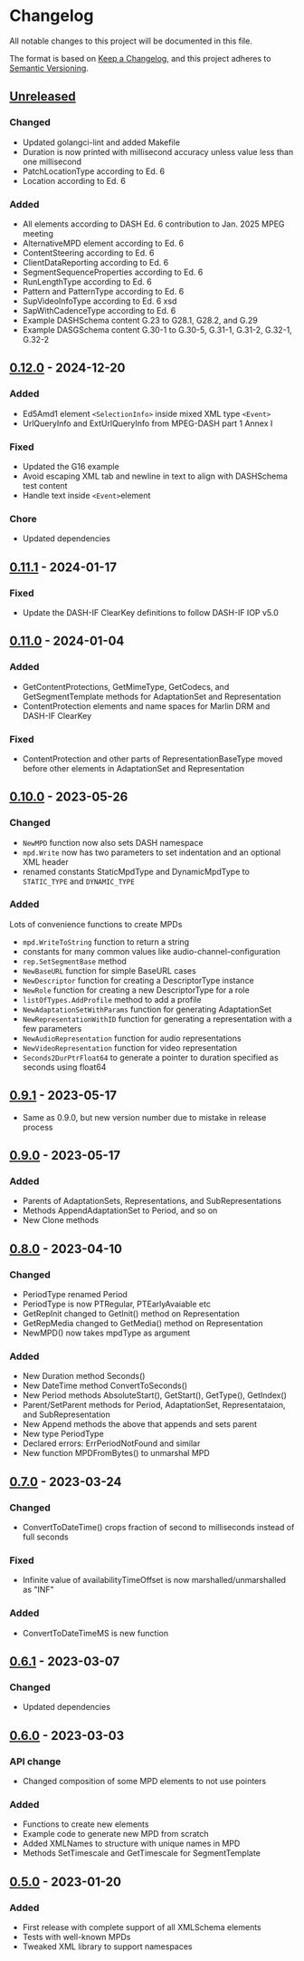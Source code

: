 # Changelog

All notable changes to this project will be documented in this file.

The format is based on [Keep a Changelog](https://keepachangelog.com/en/1.0.0/),
and this project adheres to [Semantic Versioning](https://semver.org/spec/v2.0.0.html).

## [Unreleased]

### Changed

- Updated golangci-lint and added Makefile
- Duration is now printed with millisecond accuracy unless value less than one millisecond
- PatchLocationType according to Ed. 6
- Location according to Ed. 6


### Added

- All elements according to DASH Ed. 6 contribution to Jan. 2025 MPEG meeting
- AlternativeMPD element according to Ed. 6
- ContentSteering according to Ed. 6
- ClientDataReporting according to Ed. 6
- SegmentSequenceProperties according to Ed. 6
- RunLengthType according to Ed. 6
- Pattern and PatternType according to Ed. 6
- SupVideoInfoType according to Ed. 6 xsd
- SapWithCadenceType according to Ed. 6
- Example DASHSchema content G.23 to G28.1, G28.2, and G.29
- Example DASGSchema content G.30-1 to G.30-5, G.31-1, G.31-2, G.32-1, G.32-2

## [0.12.0] - 2024-12-20

### Added

- Ed5Amd1 element `<SelectionInfo>` inside mixed XML type `<Event>`
- UrlQueryInfo and ExtUrlQueryInfo from MPEG-DASH part 1 Annex I

### Fixed

- Updated the G16 example
- Avoid escaping XML tab and newline in text to align with DASHSchema test content
- Handle text inside `<Event>`element

### Chore

- Updated dependencies

## [0.11.1] - 2024-01-17

### Fixed

- Update the DASH-IF ClearKey definitions to follow DASH-IF IOP v5.0

## [0.11.0] - 2024-01-04

### Added

- GetContentProtections, GetMimeType, GetCodecs, and GetSegmentTemplate methods for AdaptationSet and Representation
- ContentProtection elements and name spaces for Marlin DRM and DASH-IF ClearKey

### Fixed

- ContentProtection and other parts of RepresentationBaseType moved before other elements in AdaptationSet and Representation

## [0.10.0] - 2023-05-26

### Changed

- `NewMPD` function now also sets DASH namespace
- `mpd.Write` now has two parameters to set indentation and an optional XML header
- renamed constants StaticMpdType and DynamicMpdType to `STATIC_TYPE` and `DYNAMIC_TYPE`

### Added

Lots of convenience functions to create MPDs

- `mpd.WriteToString` function to return a string
- constants for many common values like audio-channel-configuration
- `rep.SetSegmentBase` method
- `NewBaseURL` function for simple BaseURL cases
- `NewDescriptor` function for creating a DescriptorType instance
- `NewRole` function for creating a new DescriptorType for a role
- `listOfTypes.AddProfile` method to add a profile
- `NewAdaptationSetWithParams` function for generating AdaptationSet
- `NewRepresentationWithID` function for generating a representation with a few parameters
- `NewAudioRepresentation` function for audio representations
- `NewVideoRepresentation` function for video representation
- `Seconds2DurPtrFloat64` to generate a pointer to duration specified as seconds using float64

## [0.9.1] - 2023-05-17

- Same as 0.9.0, but new version number due to mistake in release process

## [0.9.0] - 2023-05-17

### Added

- Parents of AdaptationSets, Representations, and SubRepresentations
- Methods AppendAdaptationSet to Period, and so on
- New Clone methods

## [0.8.0] - 2023-04-10

### Changed

- PeriodType renamed Period
- PeriodType is now PTRegular, PTEarlyAvaiable etc
- GetRepInit changed to GetInit() method on Representation
- GetRepMedia changed to GetMedia() method on Representation
- NewMPD() now takes mpdType as argument

### Added

- New Duration method Seconds()
- New DateTime method ConvertToSeconds()
- New Period methods AbsoluteStart(), GetStart(), GetType(), GetIndex()
- Parent/SetParent methods for Period, AdaptationSet, Representataion, and SubRepresentation
- New Append methods the above that appends and sets parent
- New type PeriodType
- Declared errors: ErrPeriodNotFound and similar
- New function MPDFromBytes() to unmarshal MPD

## [0.7.0] - 2023-03-24

### Changed

- ConvertToDateTime() crops fraction of second to milliseconds instead of full seconds

### Fixed

- Infinite value of availabilityTimeOffset is now marshalled/unmarshalled as "INF"

### Added

- ConvertToDateTimeMS is new function

## [0.6.1] - 2023-03-07

### Changed

- Updated dependencies

## [0.6.0] - 2023-03-03

### API change

- Changed composition of some MPD elements to not use pointers

### Added

- Functions to create new elements
- Example code to generate new MPD from scratch
- Added XMLNames to structure with unique names in MPD
- Methods SetTimescale and GetTimescale for SegmentTemplate

## [0.5.0] - 2023-01-20

### Added

- First release with complete support of all XMLSchema elements
- Tests with well-known MPDs
- Tweaked XML library to support namespaces

[Unreleased]: https://github.com/Eyevinn/dash-mpd/compare/v0.12.0...HEAD
[0.12.0]: https://github.com/Eyevinn/dash-mpd/compare/v0.11.1...v0.12.0
[0.11.1]: https://github.com/Eyevinn/dash-mpd/compare/v0.11.0...v0.11.1
[0.11.0]: https://github.com/Eyevinn/dash-mpd/compare/v0.10.0...v0.11.0
[0.10.0]: https://github.com/Eyevinn/dash-mpd/compare/v0.9.1...v0.10.0
[0.9.1]: https://github.com/Eyevinn/dash-mpd/compare/v0.9.0...v0.9.1
[0.9.0]: https://github.com/Eyevinn/dash-mpd/compare/v0.8.0...v0.9.0
[0.8.0]: https://github.com/Eyevinn/dash-mpd/compare/v0.7.0...v0.8.0
[0.7.0]: https://github.com/Eyevinn/dash-mpd/compare/v0.6.1...v0.7.0
[0.6.1]: https://github.com/Eyevinn/dash-mpd/compare/v0.6.0...v0.6.1
[0.6.0]: https://github.com/Eyevinn/dash-mpd/compare/v0.5.0...v0.6.0
[0.5.0]: https://github.com/Eyevinn/dash-mpd/releases/tag/v0.5.0
